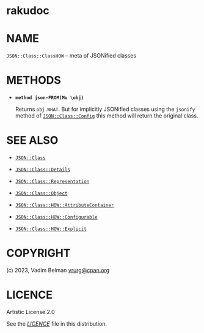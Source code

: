 rakudoc
=======

NAME
====

`JSON::Class::ClassHOW` – meta of JSONified classes

METHODS
=======

  * **`method json-FROM(Mu \obj)`**

    Returns `obj.WHAT`. But for implicitly JSONified classes using the `jsonify` method of [`JSON::Class::Config`](Config.md) this method will return the original class.

SEE ALSO
========

  * [`JSON::Class`](../Class.md)

  * [`JSON::Class::Details`](Details.md)

  * [`JSON::Class::Representation`](Representation.md)

  * [`JSON::Class::Object`](Object.md)

  * [`JSON::Class::HOW::AttributeContainer`](HOW/AttributeContainer.md)

  * [`JSON::Class::HOW::Configurable`](HOW/Configurable.md)

  * [`JSON::Class::HOW::Explicit`](HOW/Explicit.md)

COPYRIGHT
=========

(c) 2023, Vadim Belman <vrurg@cpan.org>

LICENCE
=======

Artistic License 2.0

See the [*LICENCE*](../../../../LICENCE) file in this distribution.

